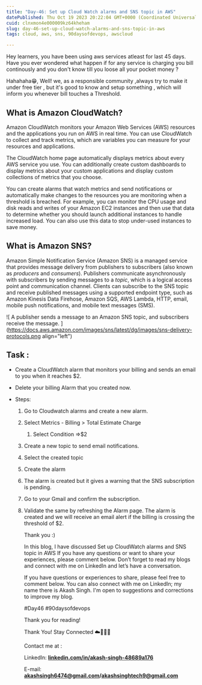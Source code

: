 ```yaml
---
title: "Day-46: Set up Cloud Watch alarms and SNS topic in AWS"
datePublished: Thu Oct 19 2023 20:22:04 GMT+0000 (Coordinated Universal Time)
cuid: clnxmon4e000009kz64kheham
slug: day-46-set-up-cloud-watch-alarms-and-sns-topic-in-aws
tags: cloud, aws, sns, 90daysofdevops, awscloud

---
```


Hey learners, you have been using aws services atleast for last 45 days. Have you ever wondered what happen if for any service is charging you bill continously and you don't know till you loose all your pocket money ?

Hahahaha😁, Well! we, as a responsible community ,always try to make it under free tier , but it's good to know and setup something , which will inform you whenever bill touches a Threshold.

## What is Amazon CloudWatch?

Amazon CloudWatch monitors your Amazon Web Services (AWS) resources and the applications you run on AWS in real time. You can use CloudWatch to collect and track metrics, which are variables you can measure for your resources and applications.

The CloudWatch home page automatically displays metrics about every AWS service you use. You can additionally create custom dashboards to display metrics about your custom applications and display custom collections of metrics that you choose.

You can create alarms that watch metrics and send notifications or automatically make changes to the resources you are monitoring when a threshold is breached. For example, you can monitor the CPU usage and disk reads and writes of your Amazon EC2 instances and then use that data to determine whether you should launch additional instances to handle increased load. You can also use this data to stop under-used instances to save money.

## What is Amazon SNS?

Amazon Simple Notification Service (Amazon SNS) is a managed service that provides message delivery from publishers to subscribers (also known as *producers* and *consumers*). Publishers communicate asynchronously with subscribers by sending messages to a *topic*, which is a logical access point and communication channel. Clients can subscribe to the SNS topic and receive published messages using a supported endpoint type, such as Amazon Kinesis Data Firehose, Amazon SQS, AWS Lambda, HTTP, email, mobile push notifications, and mobile text messages (SMS).

![
A publisher sends a message to an Amazon SNS topic, and subscribers receive the
message.
](https://docs.aws.amazon.com/images/sns/latest/dg/images/sns-delivery-protocols.png align="left")

## Task :

* Create a CloudWatch alarm that monitors your billing and sends an email to you when it reaches $2.
    
* Delete your billing Alarm that you created now.
    
* Steps:
    
    1. Go to Cloudwatch alarms and create a new alarm.
        
    2. Select Metrics - Billing &gt; Total Estimate Charge
        
        1. Select Condition =&gt;$2
            
    3. Create a new topic to send email notifications.
        
    4. Select the created topic
        
    5. Create the alarm
        
    6. The alarm is created but it gives a warning that the SNS subscription is pending.
        
    7. Go to your Gmail and confirm the subscription.
        
    8. Validate the same by refreshing the Alarm page. The alarm is created and we will receive an email alert if the billing is crossing the threshold of $2.
        
        Thank you :)  
          
        In this blog, I have discussed Set up CloudWatch alarms and SNS topic in AWS If you have any questions or want to share your experiences, please comment below. Don’t forget to read my blogs and connect with me on LinkedIn and let’s have a conversation.
        
        If you have questions or experiences to share, please feel free to comment below. You can also connect with me on LinkedIn; my name there is Akash Singh. I'm open to suggestions and corrections to improve my blog.
        
        #Day46 #90daysofdevops
        
        Thank you for reading!
        
        Thank You! Stay Connected ☁️👩‍💻🌈
        
        Contact me at :
        
        LinkedIn: [**linkedin.com/in/akash-singh-48689a176**](http://linkedin.com/in/akash-singh-48689a176)
        
        E-mail: [**akashsingh6474@gmail.com**](mailto:akashsingh6474@gmail.com)**/**[**akashsinghtech9@gmail.com**](mailto:akashsinghtech9@gmail.com)